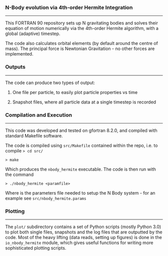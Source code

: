 ### N-Body evolution via 4th-order Hermite Integration ###
----------------------------------------------------

This FORTRAN 90 repository sets up N gravitating bodies and solves their equation
of motion numerically via the 4th-order Hermite algorithm, with a global (adaptive) timestep.  

The code also calculates orbital elements (by default around the centre of mass).  The principal force is
Newtonian Gravitation - no other forces are implemented.

### Outputs ###
---------------

The code can produce two types of output:

1) One file per particle, to easily plot particle properties vs time

2) Snapshot files, where all particle data at a single timestep is recorded


### Compilation and Execution ###
----------------------------------

This code was developed and tested on gfortran 8.2.0, and compiled with standard Makefile software.

The code is compiled using `src/Makefile` contained within the repo, i.e. to compile
`> cd src/`

`> make`

Which produces the `nbody_hermite` executable.  The code is then run with the command

`> ./nbody_hermite <paramfile> `

Where <paramfile> is the parameters file needed to setup the N Body system - for an example see `src/nbody_hermite.params`
  
### Plotting ###
----------------

The `plot/` subdirectory contains a set of Python scripts (mostly Python 3.0) to plot both single files, snapshots and the log files that are outputted by the code.  Most of the heavy lifting (data reads, setting up figures) is done in the `io_nbody_hermite` module, which gives useful functions for writing more sophisticated plotting scripts.
